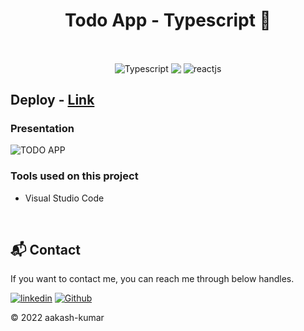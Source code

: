 <h1 align="center">Todo App - Typescript 📝</h1>    

<br />

<p align="center">
<img align="center" src="https://img.shields.io/badge/Typescript-1572B6?style=for-the-badge&logo=typescript&logoColor=white" alt="Typescript"/>
<img align="center" src="https://i.imgur.com/t1LI2Zy.png"/> 
<img align="center" src="https://img.shields.io/badge/React-20232A?style=for-the-badge&logo=react&logoColor=61DAFB" alt="reactjs" />
</p>


## Deploy - [Link](https://typescript-todo-app-one.vercel.app/)

### Presentation
![TODO APP](./public/todo.gif)




### Tools used on this project

- Visual Studio Code


<br/>

<h2>📬 Contact</h2>

If you want to contact me, you can reach me through below handles.

[![linkedin](https://img.shields.io/badge/aakashvani17-0077B5?style=for-the-badge&logo=linkedin&logoColor=white)](https://www.linkedin.com/in/aakashvani17/)
[![Github](https://img.shields.io/badge/aakashvani17-20232A?style=for-the-badge&logo=Github&logoColor=white)](https://github.com/Aakashvani)

© 2022 aakash-kumar

